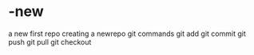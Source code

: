 # -new
a new first repo
creating a newrepo
git commands
git add
git commit
git push
git pull
git checkout
